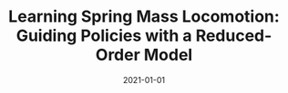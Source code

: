 ---
title: "Learning Spring Mass Locomotion: Guiding Policies with a Reduced-Order Model"
collection: publications
permalink: /publication/2021-01-01-Learning-Spring-Mass-Locomotion-Guiding-Policies-with-a-Reduced-Order-Model
date: 2021-01-01
venue: 'IEEE Robotics and Automation Letters'
paperurl: 'https://doi.org/10.1109/LRA.2021.3066833'
citation: ' <b>Kevin Green</b>,  Yesh Godse,  Jeremy Dao,  Ross L. Hatton,  Alan Fern,  Jonathan Hurst, &quot;Learning Spring Mass Locomotion: Guiding Policies with a Reduced-Order Model.&quot; IEEE Robotics and Automation Letters, 2021.'
publication_type: 'article'
preprint: 'https://arxiv.org/abs/2010.11234'
attached_video_url: 'https://youtu.be/80oJeaAd8CE'
bib_file_name: '2021-01-01-Learning-Spring-Mass-Locomotion-Guiding-Policies-with-a-Reduced-Order-Model.bib'
---